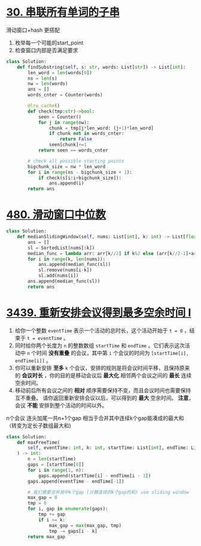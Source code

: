 # [30. 串联所有单词的子串](https://leetcode.cn/problems/substring-with-concatenation-of-all-words/)
滑动窗口+hash 更搭配
1. 枚举每一个可能的start_point
2. 检查窗口内部是否满足要求
```python
class Solution:
    def findSubstring(self, s: str, words: List[str]) -> List[int]:
        len_word = len(words[0])
        ns = len(s)
        nw = len(words)
        ans = []
        words_cnter = Counter(words)

        @lru_cache()
        def check(tmp:str)->bool:
            seen = Counter()
            for j in range(nw):
                chunk = tmp[j*len_word: (j+1)*len_word]
                if chunk not in words_cnter:
                    return False
                seen[chunk]+=1
            return seen == words_cnter

        # check all possible starting points
        bigchunk_size = nw * len_word
        for i in range(ns - bigchunk_size + 1):
            if check(s[i:i+bigchunk_size]):
                ans.append(i)
        return ans
```
# [480. 滑动窗口中位数](https://leetcode.cn/problems/sliding-window-median/)
```python fold
class Solution:
    def medianSlidingWindow(self, nums: List[int], k: int) -> List[float]:
        ans = []
        sl = SortedList(nums[:k])
        median_func = lambda arr: arr[k//2] if k%2 else (arr[k//2-1]+arr[k//2])/2
        for i in range(k, len(nums)):
            ans.append(median_func(sl))
            sl.remove(nums[i-k])
            sl.add(nums[i])
        ans.append(median_func(sl))
        return ans
```
# [3439. 重新安排会议得到最多空余时间 I](https://leetcode.cn/problems/reschedule-meetings-for-maximum-free-time-i/)
1. 给你一个整数 `eventTime` 表示一个活动的总时长，这个活动开始于 `t = 0` ，结束于 `t = eventTime` 。
2. 同时给你两个长度为 `n` 的整数数组 `startTime` 和 `endTime` 。它们表示这次活动中 `n` 个时间 **没有重叠** 的会议，其中第 `i` 个会议的时间为 `[startTime[i], endTime[i]]` 。
3. 你可以重新安排 **至多** `k` 个会议，安排的规则是将会议时间平移，且保持原来的 **会议时长** ，你的目的是移动会议后 **最大化** 相邻两个会议之间的 **最长** 连续空余时间。
4. 移动前后所有会议之间的 **相对** 顺序需要保持不变，而且会议时间也需要保持互不重叠。
请你返回重新安排会议以后，可以得到的 **最大** 空余时间。
**注意**，会议 **不能** 安排到整个活动的时间以外。

n个会议 连头加尾一共n+1个gap
相当于合并其中连续k个gap能凑成的最大和 （转变为定长子数组最大和)

```python
class Solution:
    def maxFreeTime(
        self, eventTime: int, k: int, startTime: List[int], endTime: List[int]
    ) -> int:
        n = len(startTime)
        gaps = [startTime[0]]
        for i in range(1, n):
            gaps.append(startTime[i] - endTime[i - 1])
        gaps.append(eventTime - endTime[-1])

        # 我们需要合并其中k个gap (计算连续的k个gap的和) use sliding window
        max_gap = 0
        tmp = 0
        for i, gap in enumerate(gaps):
            tmp += gap
            if i >= k:
                max_gap = max(max_gap, tmp)
                tmp -= gaps[i - k]
        return max_gap
```
